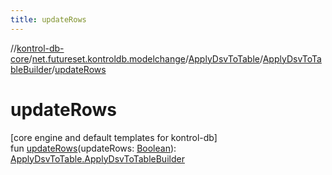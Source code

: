 ```yaml
---
title: updateRows
---
```

//[kontrol-db-core](../../../../index.html)/[net.futureset.kontroldb.modelchange](../../index.html)/[ApplyDsvToTable](../index.html)/[ApplyDsvToTableBuilder](index.html)/[updateRows](update-rows.html)



# updateRows



[core engine and default templates for kontrol-db]\
fun [updateRows](update-rows.html)(updateRows: [Boolean](https://kotlinlang.org/api/latest/jvm/stdlib/kotlin/-boolean/index.html)): [ApplyDsvToTable.ApplyDsvToTableBuilder](index.html)




